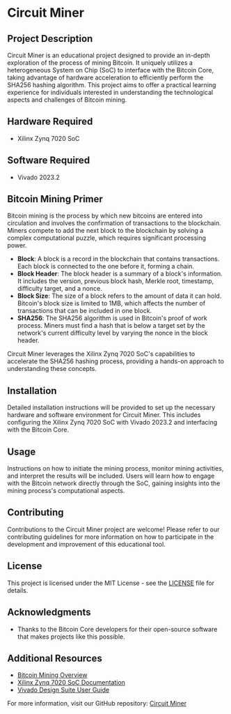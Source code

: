 # Circuit Miner

## Project Description

Circuit Miner is an educational project designed to provide an in-depth exploration of the process of mining Bitcoin. It uniquely utilizes a heterogeneous System on Chip (SoC) to interface with the Bitcoin Core, taking advantage of hardware acceleration to efficiently perform the SHA256 hashing algorithm. This project aims to offer a practical learning experience for individuals interested in understanding the technological aspects and challenges of Bitcoin mining.

## Hardware Required

- Xilinx Zynq 7020 SoC

## Software Required

- Vivado 2023.2

## Bitcoin Mining Primer

Bitcoin mining is the process by which new bitcoins are entered into circulation and involves the confirmation of transactions to the blockchain. Miners compete to add the next block to the blockchain by solving a complex computational puzzle, which requires significant processing power.

- **Block**: A block is a record in the blockchain that contains transactions. Each block is connected to the one before it, forming a chain.
- **Block Header**: The block header is a summary of a block's information. It includes the version, previous block hash, Merkle root, timestamp, difficulty target, and a nonce.
- **Block Size**: The size of a block refers to the amount of data it can hold. Bitcoin's block size is limited to 1MB, which affects the number of transactions that can be included in one block.
- **SHA256**: The SHA256 algorithm is used in Bitcoin's proof of work process. Miners must find a hash that is below a target set by the network's current difficulty level by varying the nonce in the block header.

Circuit Miner leverages the Xilinx Zynq 7020 SoC's capabilities to accelerate the SHA256 hashing process, providing a hands-on approach to understanding these concepts.

## Installation

Detailed installation instructions will be provided to set up the necessary hardware and software environment for Circuit Miner. This includes configuring the Xilinx Zynq 7020 SoC with Vivado 2023.2 and interfacing with the Bitcoin Core.

## Usage

Instructions on how to initiate the mining process, monitor mining activities, and interpret the results will be included. Users will learn how to engage with the Bitcoin network directly through the SoC, gaining insights into the mining process's computational aspects.

## Contributing

Contributions to the Circuit Miner project are welcome! Please refer to our contributing guidelines for more information on how to participate in the development and improvement of this educational tool.

## License

This project is licensed under the MIT License - see the [LICENSE](LICENSE) file for details.

## Acknowledgments

- Thanks to the Bitcoin Core developers for their open-source software that makes projects like this possible.

## Additional Resources

- [Bitcoin Mining Overview](https://bitcoin.org/en/how-it-works#mining)
- [Xilinx Zynq 7020 SoC Documentation](https://www.xilinx.com/products/silicon-devices/soc/zynq-7000.html)
- [Vivado Design Suite User Guide](https://www.xilinx.com/support/documentation-navigation/design-hubs/dh0002-vivado-design-hub.html)

For more information, visit our GitHub repository: [Circuit Miner](https://github.com/JSimmons0311/Circuit_Miner)
